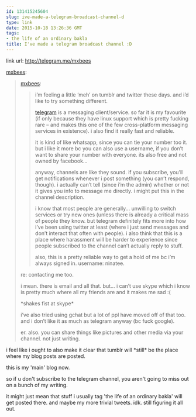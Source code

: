 ```yaml
---
id: 131415245604
slug: ive-made-a-telegram-broadcast-channel-d
type: link
date: 2015-10-18 13:26:36 GMT
tags:
- the life of an ordinary bakla
title: I've made a telegram broadcast channel :D
---
```

link url: http://telegram.me/mxbees

<p><a href="http://mxb.ca/post/131415052109/ive-made-a-telegram-broadcast-channel-d" class="tumblr_blog">mxbees</a>:</p><blockquote>
<p><a href="http://mxb.ca/post/131414673504/ive-made-a-telegram-broadcast-channel-d" class="tumblr_blog">mxbees</a>:</p>

<blockquote>
<p>i’m feeling a little ‘meh’ on tumblr and twitter these days. and i’d like to try something different.</p>

<p><a href="http://telegram.org">telegram</a> is a messaging client/service. so far it is my favourite (if only because they have linux support which is pretty fucking rare – and makes this one of the few cross-platform messaging services in existence). i also find it really fast and reliable.</p>

<p>it is kind of like whatsapp, since you can tie your number too it. but i like it more bc you can also use a username, if you don’t want to share your number with everyone. its also free and not owned by facebook…</p>

<p>anyway, channels are like they sound. if you subscribe, you’ll get notifications whenever i post something (you can’t respond, though). i actually can’t tell (since i’m the admin) whether or not it gives you info to message me directly. i might put this in the channel description.</p>

<p>i know that most people are generally… unwilling to switch services or try new ones (unless there is already a critical mass of people they know. but telegram definitely fits more into how i’ve been using twitter at least (where i just send messages and don’t interact that often with people). i also think that this is a place where harassment will be harder to experience since people subscribed to the channel can’t actually reply to stuff.</p>

<p>also, this is a pretty reliable way to get a hold of me bc i’m always signed in. username: ninatee.</p>
</blockquote>

<p>re: contacting me too.</p>

<p>i mean. there is email and all that. but… i can’t use skype which i know is pretty much where all my friends are and it makes me sad :(</p>

<p>*shakes fist at skype*</p>

<p>i’ve also tried using gchat but a lot of ppl have moved off of that too. and i don’t like it as much as telegram anyway (bc fuck google).</p>

<p>er. also. you can share things like pictures and other media via your channel. not just writing.</p>
</blockquote>
i feel like i ought to also make it clear that tumblr will *still* be the place where my blog posts are posted.

this is my 'main' blog now.

so if u don't subscribe to the telegram channel, you aren't going to miss out on a bunch of my writing.

it might just mean that stuff i usually tag 'the life of an ordinary bakla' will get posted there. and maybe my more trivial tweets. idk. still figuring it all out.